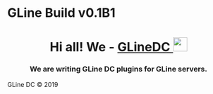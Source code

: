 # GLine Build v0.1B1
<h1 align="center">Hi all! We - <a href="https://vk.com/gline.source" target="_blank">GLineDC </a> 
<img src="https://github.com/blackcater/blackcater/raw/main/images/Hi.gif" height="32"/></h1>
<h3 align="center">We are writing GLine DC plugins for GLine servers.</h3>

GLine DC © 2019
